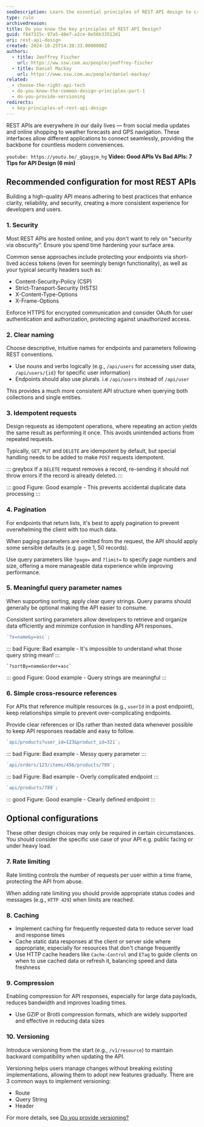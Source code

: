 ```yaml
---
seoDescription: Learn the essential principles of REST API design to create APIs that are clear, reliable, and secure. Discover tips on naming conventions, idempotency, versioning, pagination, sorting, security, and more to build developer-friendly interfaces that foster trust and ease of use.
type: rule
archivedreason:
title: Do you know the key principles of REST API Design?
guid: f847325c-97a5-48e7-a2ce-8e56b33512d1
uri: rest-api-design
created: 2024-10-25T14:38:33.0000000Z
authors:
  - title: Jeoffrey Fischer
    url: https://ww.ssw.com.au/people/jeoffrey-fischer
  - title: Daniel Mackay
    url: https://www.ssw.com.au/people/daniel-mackay/
related:
  - choose-the-right-api-tech
  - do-you-know-the-common-design-principles-part-1
  - do-you-provide-versioning
redirects:
  - key-principles-of-rest-api-design
---
```


REST APIs are everywhere in our daily lives — from social media updates and online shopping to weather forecasts and GPS navigation. These interfaces allow different applications to connect seamlessly, providing the backbone for countless modern conveniences.

<!--endintro-->

`youtube: https://youtu.be/_gQaygjm_hg`
**Video: Good APIs Vs Bad APIs: 7 Tips for API Design (6 min)**

## Recommended configuration for most REST APIs

Building a high-quality API means adhering to best practices that enhance clarity, reliability, and security, creating a more consistent experience for developers and users.

### 1. Security

Most REST APIs are hosted online, and you don't want to rely on "security via obscurity". Ensure you spend time hardening your surface area.

Common sense approaches include protecting your endpoints via short-lived access tokens (even for seemingly benign functionality), as well as your typical security headers such as:

- Content-Security-Policy (CSP)
- Strict-Transport-Security (HSTS)
- X-Content-Type-Options
- X-Frame-Options

Enforce HTTPS for encrypted communication and consider OAuth for user authentication and authorization, protecting against unauthorized access.

### 2. Clear naming

Choose descriptive, intuitive names for endpoints and parameters following REST conventions.

- Use nouns and verbs logically (e.g., `/api/users` for accessing user data, `/api/users/{id}` for specific user information)
- Endpoints should also use plurals. i.e `/api/users` instead of `/api/user`

This provides a much more consistent API structure when querying both collections and single entities.

### 3. Idempotent requests

Design requests as idempotent operations, where repeating an action yields the same result as performing it once. This avoids unintended actions from repeated requests.

Typically, `GET`, `PUT` and `DELETE` are idempotent by default, but special handling needs to be added to make `POST` requests idempotent.

::: greybox
If a `DELETE` request removes a record, re-sending it should not throw errors if the record is already deleted.
:::

::: good
Figure: Good example - This prevents accidental duplicate data processing
:::

### 4. Pagination

For endpoints that return lists, it's best to apply pagination to prevent overwhelming the client with too much data.

When paging parameters are omitted from the request, the API should apply some sensible defaults (e.g. page 1, 50 records).

Use query parameters like `?page=` and `?limit=` to specify page numbers and size, offering a more manageable data experience while improving performance.

### 5. Meaningful query parameter names

When supporting sorting, apply clear query strings. Query params should generally be optional making the API easier to consume.

Consistent sorting parameters allow developers to retrieve and organize data efficiently and minimize confusion in handling API responses.

```js
`?x=name&y=asc`;
```

::: bad
Figure: Bad example - It's impossible to understand what those query string mean!
:::

```jsox
`?sortBy=name&order=asc`
```

::: good
Figure: Good example - Query strings are meaningful
:::

### 6. Simple cross-resource references

For APIs that reference multiple resources (e.g., `userId` in a post endpoint), keep relationships simple to prevent over-complicating endpoints.

Provide clear references or IDs rather than nested data whenever possible to keep API responses readable and easy to follow.

```js
`api/products?user_id=123&product_id=321`;
```

::: bad
Figure: Bad example - Messy query parameter
:::

```js
`api/orders/123/items/456/products/789`;
```

::: bad
Figure: Bad example - Overly complicated endpoint
:::

```js
`api/products/789`;
```

::: good
Figure: Good example - Clearly defined endpoint
:::

## Optional configurations

These other design choices may only be required in certain circumstances. You should consider the specific use case of your API e.g. public facing or under heavy load.

### 7. Rate limiting

Rate limiting controls the number of requests per user within a time frame, protecting the API from abuse.

When adding rate limiting you should provide appropriate status codes and messages (e.g., `HTTP 429`) when limits are reached.

### 8. Caching

- Implement caching for frequently requested data to reduce server load and response times
- Cache static data responses at the client or server side where appropriate, especially for resources that don't change frequently
- Use HTTP cache headers like `Cache-Control` and `ETag` to guide clients on when to use cached data or refresh it, balancing speed and data freshness

### 9. Compression

Enabling compression for API responses, especially for large data payloads, reduces bandwidth and improves loading times.

- Use GZIP or Brotli compression formats, which are widely supported and effective in reducing data sizes

### 10. Versioning

Introduce versioning from the start (e.g., `/v1/resource`) to maintain backward compatibility when updating the API.

Versioning helps users manage changes without breaking existing implementations, allowing them to adopt new features gradually. There are 3 common ways to implement versioning:

- Route
- Query String
- Header

For more details, see [Do you provide versioning?](/do-you-provide-versioning)
